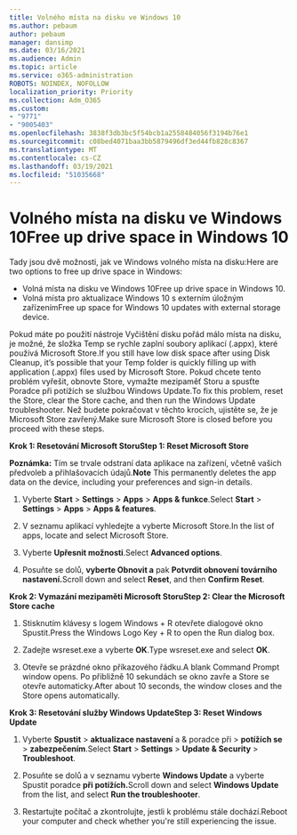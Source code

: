 ```yaml
---
title: Volného místa na disku ve Windows 10
ms.author: pebaum
author: pebaum
manager: dansimp
ms.date: 03/16/2021
ms.audience: Admin
ms.topic: article
ms.service: o365-administration
ROBOTS: NOINDEX, NOFOLLOW
localization_priority: Priority
ms.collection: Adm_O365
ms.custom:
- "9771"
- "9005403"
ms.openlocfilehash: 3838f3db3bc5f54bcb1a2558484056f3194b76e1
ms.sourcegitcommit: c08bed4071baa3bb5879496df3ed44fb828c8367
ms.translationtype: MT
ms.contentlocale: cs-CZ
ms.lasthandoff: 03/19/2021
ms.locfileid: "51035668"
---
```

# <a name="free-up-drive-space-in-windows-10"></a><span data-ttu-id="aa60f-102">Volného místa na disku ve Windows 10</span><span class="sxs-lookup"><span data-stu-id="aa60f-102">Free up drive space in Windows 10</span></span>

<span data-ttu-id="aa60f-103">Tady jsou dvě možnosti, jak ve Windows volného místa na disku:</span><span class="sxs-lookup"><span data-stu-id="aa60f-103">Here are two options to free up drive space in Windows:</span></span>

- <span data-ttu-id="aa60f-104">Volná místa na disku ve Windows 10</span><span class="sxs-lookup"><span data-stu-id="aa60f-104">Free up drive space in Windows 10.</span></span>
- <span data-ttu-id="aa60f-105">Volná místa pro aktualizace Windows 10 s externím úložným zařízením</span><span class="sxs-lookup"><span data-stu-id="aa60f-105">Free up space for Windows 10 updates with external storage device.</span></span>

<span data-ttu-id="aa60f-106">Pokud máte po použití nástroje Vyčištění disku pořád málo místa na disku, je možné, že složka Temp se rychle zaplní soubory aplikací (.appx), které používá Microsoft Store.</span><span class="sxs-lookup"><span data-stu-id="aa60f-106">If you still have low disk space after using Disk Cleanup, it’s possible that your Temp folder is quickly filling up with application (.appx) files used by Microsoft Store.</span></span> <span data-ttu-id="aa60f-107">Pokud chcete tento problém vyřešit, obnovte Store, vymažte mezipaměť Storu a spusťte Poradce při potížích se službou Windows Update.</span><span class="sxs-lookup"><span data-stu-id="aa60f-107">To fix this problem, reset the Store, clear the Store cache, and then run the Windows Update troubleshooter.</span></span> <span data-ttu-id="aa60f-108">Než budete pokračovat v těchto krocích, ujistěte se, že je Microsoft Store zavřený.</span><span class="sxs-lookup"><span data-stu-id="aa60f-108">Make sure Microsoft Store is closed before you proceed with these steps.</span></span>

<span data-ttu-id="aa60f-109">**Krok 1: Resetování Microsoft Storu**</span><span class="sxs-lookup"><span data-stu-id="aa60f-109">**Step 1: Reset Microsoft Store**</span></span>

<span data-ttu-id="aa60f-110">**Poznámka:** Tím se trvale odstraní data aplikace na zařízení, včetně vašich předvoleb a přihlašovacích údajů.</span><span class="sxs-lookup"><span data-stu-id="aa60f-110">**Note** This permanently deletes the app data on the device, including your preferences and sign-in details.</span></span>

1. <span data-ttu-id="aa60f-111">Vyberte **Start**  >  **Settings**  >  **Apps**  >  **Apps & funkce**.</span><span class="sxs-lookup"><span data-stu-id="aa60f-111">Select **Start** > **Settings** > **Apps** > **Apps & features**.</span></span>

1. <span data-ttu-id="aa60f-112">V seznamu aplikací vyhledejte a vyberte Microsoft Store.</span><span class="sxs-lookup"><span data-stu-id="aa60f-112">In the list of apps, locate and select Microsoft Store.</span></span>

1. <span data-ttu-id="aa60f-113">Vyberte **Upřesnit možnosti**.</span><span class="sxs-lookup"><span data-stu-id="aa60f-113">Select **Advanced options**.</span></span>

1. <span data-ttu-id="aa60f-114">Posuňte se dolů, **vyberte Obnovit a** pak **Potvrdit obnovení továrního nastavení.**</span><span class="sxs-lookup"><span data-stu-id="aa60f-114">Scroll down and select **Reset**, and then **Confirm Reset**.</span></span>

<span data-ttu-id="aa60f-115">**Krok 2: Vymazání mezipaměti Microsoft Storu**</span><span class="sxs-lookup"><span data-stu-id="aa60f-115">**Step 2: Clear the Microsoft Store cache**</span></span>

1. <span data-ttu-id="aa60f-116">Stisknutím klávesy s logem Windows + R otevřete dialogové okno Spustit.</span><span class="sxs-lookup"><span data-stu-id="aa60f-116">Press the Windows Logo Key + R to open the Run dialog box.</span></span>

1. <span data-ttu-id="aa60f-117">Zadejte wsreset.exe a vyberte **OK**.</span><span class="sxs-lookup"><span data-stu-id="aa60f-117">Type wsreset.exe and select **OK**.</span></span>

1. <span data-ttu-id="aa60f-118">Otevře se prázdné okno příkazového řádku.</span><span class="sxs-lookup"><span data-stu-id="aa60f-118">A blank Command Prompt window opens.</span></span> <span data-ttu-id="aa60f-119">Po přibližně 10 sekundách se okno zavře a Store se otevře automaticky.</span><span class="sxs-lookup"><span data-stu-id="aa60f-119">After about 10 seconds, the window closes and the Store opens automatically.</span></span>

<span data-ttu-id="aa60f-120">**Krok 3: Resetování služby Windows Update**</span><span class="sxs-lookup"><span data-stu-id="aa60f-120">**Step 3: Reset Windows Update**</span></span>

1. <span data-ttu-id="aa60f-121">Vyberte **Spustit**  >  **aktualizace nastavení** a & poradce při  >  **potížích se**  >  **zabezpečením**.</span><span class="sxs-lookup"><span data-stu-id="aa60f-121">Select **Start** > **Settings** > **Update & Security** > **Troubleshoot**.</span></span>

1. <span data-ttu-id="aa60f-122">Posuňte se dolů a v seznamu vyberte **Windows Update** a vyberte Spustit poradce **při potížích.**</span><span class="sxs-lookup"><span data-stu-id="aa60f-122">Scroll down and select **Windows Update** from the list, and select **Run the troubleshooter**.</span></span>

1. <span data-ttu-id="aa60f-123">Restartujte počítač a zkontrolujte, jestli k problému stále dochází.</span><span class="sxs-lookup"><span data-stu-id="aa60f-123">Reboot your computer and check whether you're still experiencing the issue.</span></span>

